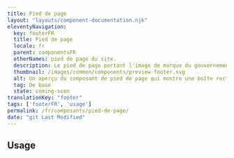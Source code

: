 ```yaml
---
title: Pied de page
layout: "layouts/component-documentation.njk"
eleventyNavigation:
  key: footerFR
  title: Pied de page
  locale: fr
  parent: componentsFR
  otherNames: pied de page du site.
  description: Le pied de page portant l'image de marque du gouvernement du Canada.
  thumbnail: /images/common/components/preview-footer.svg
  alt: Un aperçu du composant de pied de page qui montre une boîte rectangulaire bleue foncée avec à l'intérieur six boîtes grises représentants du texte. Sous cette boîte apparait une boîte rectangulaire grise avec à l'intérieur une boîte de texte grise et le logo du gouvernement du Canada.
  tag: De base
  state: coming-soon
translationKey: "footer"
tags: ['footerFR', 'usage']
permalink: /fr/composants/pied-de-page/
date: "git Last Modified"
---
```


## Usage